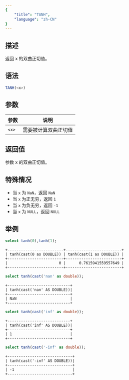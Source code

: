 ```yaml
---
{
    "title": "TANH",
    "language": "zh-CN"
}
---
```


## 描述

返回 x 的双曲正切值。

## 语法

```sql
TANH(<x>)
```

## 参数

| 参数 | 说明 |
| -- | -- |
| `<x>` | 需要被计算双曲正切值 |

## 返回值

参数 x 的双曲正切值。

## 特殊情况
- 当 `x` 为 `NaN`，返回 `NaN`
- 当 `x` 为正无穷，返回 `1`
- 当 `x` 为负无穷，返回 `-1`
- 当 `x` 为 `NULL`，返回 `NULL`

## 举例

```sql
select tanh(0),tanh(1);
```

```text
+-------------------------+-------------------------+
| tanh(cast(0 as DOUBLE)) | tanh(cast(1 as DOUBLE)) |
+-------------------------+-------------------------+
|                       0 |      0.7615941559557649 |
+-------------------------+-------------------------+
```

```sql
select tanh(cast('nan' as double));
```
```text
+----------------------------+
| tanh(cast('nan' AS DOUBLE))|
+----------------------------+
| NaN                        |
+----------------------------+
```

```sql
select tanh(cast('inf' as double));
```
```text
+----------------------------+
| tanh(cast('inf' AS DOUBLE))|
+----------------------------+
| 1                          |
+----------------------------+
```

```sql
select tanh(cast('-inf' as double));
```
```text
+-----------------------------+
| tanh(cast('-inf' AS DOUBLE))|
+-----------------------------+
| -1                          |
+-----------------------------+
```
